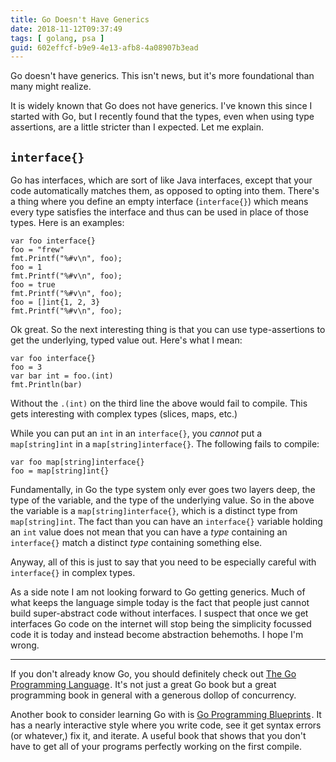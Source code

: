 ```yaml
---
title: Go Doesn't Have Generics
date: 2018-11-12T09:37:49
tags: [ golang, psa ]
guid: 602effcf-b9e9-4e13-afb8-4a08907b3ead
---
```

Go doesn't have generics.  This isn't news, but it's more foundational than many
might realize.

<!--more-->

It is widely known that Go does not have generics.  I've known this since I
started with Go, but I recently found that the types, even when using type
assertions, are a little stricter than I expected.  Let me explain.

## `interface{}`

Go has interfaces, which are sort of like Java interfaces, except that your code
automatically matches them, as opposed to opting into them.  There's a thing
where you define an empty interface (`interface{}`) which means every type
satisfies the interface and thus can be used in place of those types.  Here is
an examples:

```golang
var foo interface{}
foo = "frew"
fmt.Printf("%#v\n", foo);
foo = 1
fmt.Printf("%#v\n", foo);
foo = true
fmt.Printf("%#v\n", foo);
foo = []int{1, 2, 3}
fmt.Printf("%#v\n", foo);
```

Ok great.  So the next interesting thing is that you can use type-assertions to
get the underlying, typed value out.  Here's what I mean:

```golang
var foo interface{}
foo = 3
var bar int = foo.(int)
fmt.Println(bar)
```

Without the `.(int)` on the third line the above would fail to compile.  This
gets interesting with complex types (slices, maps, etc.)

While you can put an `int` in an `interface{}`, you *cannot* put a
`map[string]int` in a `map[string]interface{}`.  The following fails to compile:

```golang
var foo map[string]interface{}
foo = map[string]int{}
```

Fundamentally, in Go the type system only ever goes two layers deep, the type of
the variable, and the type of the underlying value.  So in the above the
variable is a `map[string]interface{}`, which is a distinct type from
`map[string]int`.  The fact than you can have an `interface{}` variable holding
an `int` value does not mean that you can have a *type* containing an
`interface{}` match a distinct *type* containing something else.

Anyway, all of this is just to say that you need to be especially careful with
`interface{}` in complex types.

As a side note I am not looking forward to Go getting generics.  Much of what
keeps the language simple today is the fact that people just cannot build
super-abstract code without interfaces.  I suspect that once we get interfaces
Go code on the internet will stop being the simplicity focussed code it is today
and instead become abstraction behemoths.  I hope I'm wrong.

---

If you don't already know Go, you should definitely check out
<a target="_blank" href="https://www.amazon.com/gp/product/0134190440/ref=as_li_tl?ie=UTF8&camp=1789&creative=9325&creativeASIN=0134190440&linkCode=as2&tag=afoolishmanif-20&linkId=44bc682044ff1b8a290c3c35c788e3e5">The Go Programming Language</a><img src="//ir-na.amazon-adsystem.com/e/ir?t=afoolishmanif-20&l=am2&o=1&a=0134190440" width="1" height="1" border="0" alt="" style="border:none !important; margin:0px !important;" />.
It's not just a great Go book but a great programming book in general with a
generous dollop of concurrency.

Another book to consider learning Go with is
<a target="_blank" href="https://www.amazon.com/gp/product/1786468948/ref=as_li_tl?ie=UTF8&camp=1789&creative=9325&creativeASIN=1786468948&linkCode=as2&tag=afoolishmanif-20&linkId=803e58234c448a8d1f4cc2693f2149b8">Go Programming Blueprints</a><img src="//ir-na.amazon-adsystem.com/e/ir?t=afoolishmanif-20&l=am2&o=1&a=1786468948" width="1" height="1" border="0" alt="" style="border:none !important; margin:0px !important;" />.
It has a nearly interactive style where you write code, see it get syntax errors
(or whatever,) fix it, and iterate.  A useful book that shows that you don't
have to get all of your programs perfectly working on the first compile.

